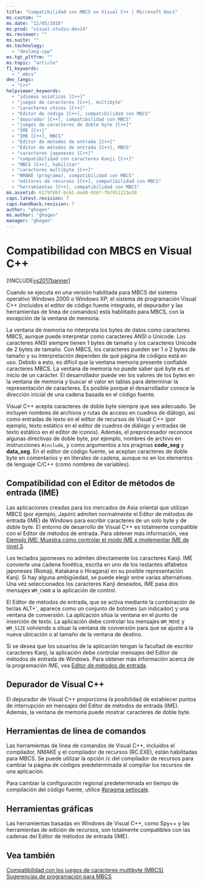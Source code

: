 ```yaml
---
title: "Compatibilidad con MBCS en Visual C++ | Microsoft Docs"
ms.custom: ""
ms.date: "12/05/2016"
ms.prod: "visual-studio-dev14"
ms.reviewer: ""
ms.suite: ""
ms.technology: 
  - "devlang-cpp"
ms.tgt_pltfrm: ""
ms.topic: "article"
f1_keywords: 
  - "_mbcs"
dev_langs: 
  - "C++"
helpviewer_keywords: 
  - "idiomas asiáticos [C++]"
  - "juegos de caracteres [C++], multibyte"
  - "caracteres chinos [C++]"
  - "Editor de código [C++], compatibilidad con MBCS"
  - "depurador [C++], compatibilidad con MBCS"
  - "juegos de caracteres de doble byte [C++]"
  - "IME [C++]"
  - "IME [C++], MBCS"
  - "Editor de métodos de entrada [C++]"
  - "Editor de métodos de entrada [C++], MBCS"
  - "caracteres japoneses [C++]"
  - "compatibilidad con caracteres Kanji [C++]"
  - "MBCS [C++], habilitar"
  - "caracteres multibyte [C++]"
  - "NMAKE (programa), compatibilidad con MBCS"
  - "editores de recursos [C++], compatibilidad con MBCS"
  - "herramientas [C++], compatibilidad con MBCS"
ms.assetid: 6179f6b7-bc61-4a48-9267-fb7951223e38
caps.latest.revision: 7
caps.handback.revision: 7
author: "ghogen"
ms.author: "ghogen"
manager: "ghogen"
---
```

# Compatibilidad con MBCS en Visual C++
[!INCLUDE[vs2017banner](../assembler/inline/includes/vs2017banner.md)]

Cuando se ejecuta en una versión habilitada para MBCS del sistema operativo Windows 2000 o Windows XP, el sistema de programación Visual C\+\+ \(incluidos el editor de código fuente integrado, el depurador y las herramientas de línea de comandos\) está habilitado para MBCS, con la excepción de la ventana de memoria.  
  
 La ventana de memoria no interpreta los bytes de datos como caracteres MBCS, aunque puede interpretar como caracteres ANSI o Unicode.  Los caracteres ANSI siempre tienen 1 bytes de tamaño y los caracteres Unicode de 2 bytes de tamaño.  Con MBCS, los caracteres pueden ser 1 o 2 bytes de tamaño y su interpretación dependen de qué página de códigos está en uso.  Debido a esto, es difícil que la ventana memoria presente confiable caracteres MBCS.  La ventana de memoria no puede saber qué byte es el inicio de un carácter.  El desarrollador puede ver los valores de los bytes en la ventana de memoria y buscar el valor en tablas para determinar la representación de caracteres.  Es posible porque el desarrollador conoce la dirección inicial de una cadena basada en el código fuente.  
  
 Visual C\+\+ acepta caracteres de doble byte siempre que sea adecuado.  Se incluyen nombres de archivos y rutas de acceso en cuadros de diálogo, así como entradas de texto en el editor de recursos de Visual C\+\+ \(por ejemplo, texto estático en el editor de cuadros de diálogo y entradas de texto estático en el editor de iconos\).  Además, el preprocesador reconoce algunas directivas de doble byte, por ejemplo, nombres de archivo en instrucciones `#include`, y como argumentos a los pragmas **code\_seg** y **data\_seg**.  En el editor de código fuente, se aceptan caracteres de doble byte en comentarios y en literales de cadena, aunque no en los elementos de lenguaje C\/C\+\+ \(como nombres de variables\).  
  
##  <a name="_core_support_for_the_input_method_editor_.28.ime.29"></a> Compatibilidad con el Editor de métodos de entrada \(IME\)  
 Las aplicaciones creadas para los mercados de Asia oriental que utilizan MBCS \(por ejemplo, Japón\) admiten normalmente el Editor de métodos de entrada \(IME\) de Windows para escribir caracteres de un solo byte y de doble byte.  El entorno de desarrollo de Visual C\+\+ es totalmente compatible con el Editor de métodos de entrada.  Para obtener más información, vea [Ejemplo IME: Muestra cómo controlar el modo IME e implementar IME de nivel 3](http://msdn.microsoft.com/es-es/87ebdf65-cef0-451d-a6fc-d5fb64178b14).  
  
 Los teclados japoneses no admiten directamente los caracteres Kanji.  IME convierte una cadena fonética, escrita en uno de los restantes alfabetos japoneses \(Romaji, Katakana o Hiragana\) en su posible representación Kanji.  Si hay alguna ambigüedad, se puede elegir entre varias alternativas.  Una vez seleccionados los caracteres Kanji deseados, IME pasa dos mensajes `WM_CHAR` a la aplicación de control.  
  
 El Editor de métodos de entrada, que se activa mediante la combinación de teclas ALT\+\`, aparece como un conjunto de botones \(un indicador\) y una ventana de conversión.  La aplicación sitúa la ventana en el punto de inserción de texto.  La aplicación debe controlar los mensajes `WM_MOVE` y `WM_SIZE` volviendo a situar la ventana de conversión para que se ajuste a la nueva ubicación o al tamaño de la ventana de destino.  
  
 Si se desea que los usuarios de la aplicación tengan la facultad de escribir caracteres Kanji, la aplicación debe controlar mensajes del Editor de métodos de entrada de Windows.  Para obtener más información acerca de la programación IME, vea [Editor de métodos de entrada](https://msdn.microsoft.com/en-us/library/ms776145.aspx).  
  
## Depurador de Visual C\+\+  
 El depurador de Visual C\+\+ proporciona la posibilidad de establecer puntos de interrupción en mensajes del Editor de métodos de entrada \(IME\).  Además, la ventana de memoria puede mostrar caracteres de doble byte.  
  
## Herramientas de línea de comandos  
 Las herramientas de línea de comandos de Visual C\+\+, incluidos el compilador, NMAKE y el compilador de recursos \(RC.EXE\), están habilitadas para MBCS.  Se puede utilizar la opción \/c del compilador de recursos para cambiar la página de códigos predeterminada al compilar los recursos de una aplicación.  
  
 Para cambiar la configuración regional predeterminada en tiempo de compilación del código fuente, utilice [\#pragma setlocale](../preprocessor/setlocale.md).  
  
## Herramientas gráficas  
 Las herramientas basadas en Windows de Visual C\+\+, como Spy\+\+ y las herramientas de edición de recursos, son totalmente compatibles con las cadenas del Editor de métodos de entrada \(IME\).  
  
## Vea también  
 [Compatibilidad con los juegos de caracteres multibyte \(MBCS\)](../text/support-for-multibyte-character-sets-mbcss.md)   
 [Sugerencias de programación para MBCS](../Topic/MBCS%20Programming%20Tips.md)